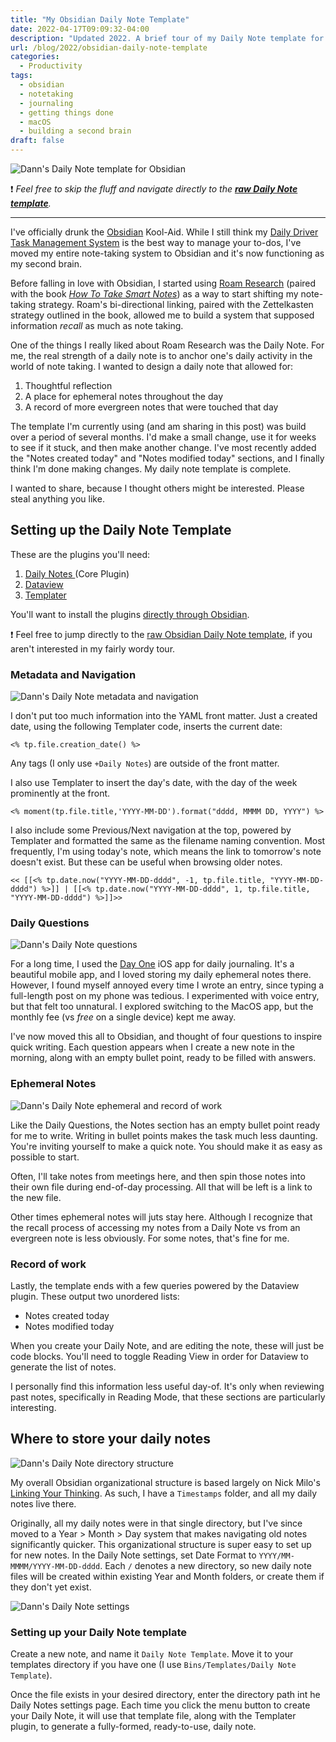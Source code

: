 ```yaml
---
title: "My Obsidian Daily Note Template"
date: 2022-04-17T09:09:32-04:00
description: "Updated 2022. A brief tour of my Daily Note template for Obsidian, using the Templater and Dataview plugins."
url: /blog/2022/obsidian-daily-note-template
categories:
  - Productivity
tags:
  - obsidian
  - notetaking
  - journaling
  - getting things done
  - macOS
  - building a second brain
draft: false
---
```

![Dann's Daily Note template for Obsidian](/images/blog/2022/04/daily-note-template.png)

❗ _Feel free to skip the fluff and navigate directly to the **[raw Daily Note template](https://gist.github.com/dannberg/48ea2ba3fc0abdf3f219c6ad8bc78eb6)**._

---

I've officially drunk the [Obsidian](https://obsidian.md/) Kool-Aid. While I still think my [Daily Driver Task Management System](https://dannb.org/blog/2020/daily-driver-task-management-system/) is the best way to manage your to-dos, I've moved my entire note-taking system to Obsidian and it's now functioning as my second brain.

Before falling in love with Obsidian, I started using [Roam Research](https://roamresearch.com/) (paired with the book *[How To Take Smart Notes](https://amzn.to/3JK4ncl)*) as a way to start shifting my note-taking strategy. Roam's bi-directional linking, paired with the Zettelkasten strategy outlined in the book, allowed me to build a system that supposed information *recall* as much as note taking.

One of the things I really liked about Roam Research was the Daily Note. For me, the real strength of a daily note is to anchor one's daily activity in the world of note taking. I wanted to design a daily note that allowed for:

1. Thoughtful reflection
2. A place for ephemeral notes throughout the day
3. A record of more evergreen notes that were touched that day

The template I'm currently using (and am sharing in this post) was build over a period of several months. I'd make a small change, use it for weeks to see if it stuck, and then make another change. I've most recently added the "Notes created today" and "Notes modified today" sections, and I finally think I'm done making changes. My daily note template is complete.

I wanted to share, because I thought others might be interested. Please steal anything you like.

## Setting up the Daily Note Template

These are the plugins you'll need:

1. [Daily Notes ](https://help.obsidian.md/Plugins/Daily+notes)(Core Plugin)
2. [Dataview](https://github.com/blacksmithgu/obsidian-dataview)
3. [Templater](https://github.com/SilentVoid13/Templater)

You'll want to install the plugins [directly through Obsidian](https://help.obsidian.md/Advanced+topics/Community+plugins).

❗ Feel free to jump directly to the [raw Obsidian Daily Note template](https://gist.github.com/dannberg/48ea2ba3fc0abdf3f219c6ad8bc78eb6), if you aren't interested in my fairly wordy tour.

### Metadata and Navigation
![Dann's Daily Note metadata and navigation](/images/blog/2022/04/daily-note-metadata-nav.png)

I don't put too much information into the YAML front matter. Just a created date, using the following Templater code, inserts the current date:

`<% tp.file.creation_date() %>`

Any tags (I only use `+Daily Notes`) are outside of the front matter.

I also use Templater to insert the day's date, with the day of the week prominently at the front.

`<% moment(tp.file.title,'YYYY-MM-DD').format("dddd, MMMM DD, YYYY") %>`

I also include some Previous/Next navigation at the top, powered by Templater and formatted the same as the filename naming convention. Most frequently, I'm using today's note, which means the link to tomorrow's note doesn't exist. But these can be useful when browsing older notes.

`<< [[<% tp.date.now("YYYY-MM-DD-dddd", -1, tp.file.title, "YYYY-MM-DD-dddd") %>]] | [[<% tp.date.now("YYYY-MM-DD-dddd", 1, tp.file.title, "YYYY-MM-DD-dddd") %>]]>>`

### Daily Questions
![Dann's Daily Note questions](/images/blog/2022/04/daily-note-daily-questions.png)

For a long time, I used the [Day One](https://dayoneapp.com/) iOS app for daily journaling. It's a beautiful mobile app, and I loved storing my daily ephemeral notes there. However, I found myself annoyed every time I wrote an entry, since typing a full-length post on my phone was tedious. I experimented with voice entry, but that felt too unnatural. I explored switching to the MacOS app, but the monthly fee (vs *free* on a single device) kept me away.

I've now moved this all to Obsidian, and thought of four questions to inspire quick writing. Each question appears when I create a new note in the morning, along with an empty bullet point, ready to be filled with answers.

### Ephemeral Notes
![Dann's Daily Note ephemeral and record of work](/images/blog/2022/04/daily-note-ephemeral-record-of-work.png)

Like the Daily Questions, the Notes section has an empty bullet point ready for me to write. Writing in bullet points makes the task much less daunting. You're inviting yourself to make a quick note. You should make it as easy as possible to start.

Often, I'll take notes from meetings here, and then spin those notes into their own file during end-of-day processing. All that will be left is a link to the new file.

Other times ephemeral notes will juts stay here. Although I recognize that the recall process of accessing my notes from a Daily Note vs from an evergreen note is less obviously. For some notes, that's fine for me.

### Record of work
Lastly, the template ends with a few queries powered by the Dataview plugin. These output two unordered lists:

- Notes created today
- Notes modified today

When you create your Daily Note, and are editing the note, these will just be code blocks. You'll need to toggle Reading View in order for Dataview to generate the list of notes.

I personally find this information less useful day-of. It's only when reviewing past notes, specifically in Reading Mode, that these sections are particularly interesting.

## Where to store your daily notes
![Dann's Daily Note directory structure](/images/blog/2022/04/daily-note-directory-structure.png)

My overall Obsidian organizational structure is based largely on Nick Milo's [Linking Your Thinking](https://www.linkingyourthinking.com/). As such, I have a `Timestamps` folder, and all my daily notes live there.

Originally, all my daily notes were in that single directory, but I've since moved to a Year > Month > Day system that makes navigating old notes significantly quicker. This organizational structure is super easy to set up for new notes. In the Daily Note settings, set Date Format to `YYYY/MM-MMMM/YYYY-MM-DD-dddd`. Each `/` denotes a new directory, so new daily note files will be created within existing Year and Month folders, or create them if they don't yet exist.

![Dann's Daily Note settings](/images/blog/2022/04/daily-note-settings.png)

### Setting up your Daily Note template

Create a new note, and name it `Daily Note Template`. Move it to your templates directory if you have one (I use `Bins/Templates/Daily Note Template`).

Once the file exists in your desired directory, enter the directory path int he Daily Notes settings page. Each time you click the menu button to create your Daily Note, it will use that template file, along with the Templater plugin, to generate a fully-formed, ready-to-use, daily note.
